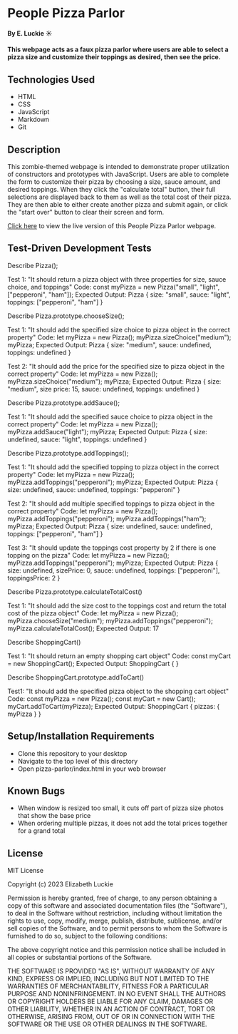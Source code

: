 # People Pizza Parlor

#### By E. Luckie ☀️

#### This webpage acts as a faux pizza parlor where users are able to select a pizza size and customize their toppings as desired, then see the price.

## Technologies Used

* HTML
* CSS
* JavaScript
* Markdown
* Git

## Description

This zombie-themed webpage is intended to demonstrate proper utilization of constructors and prototypes with JavaScript. Users are able to complete the form to customize their pizza by choosing a size, sauce amount, and desired toppings. When they click the "calculate total" button, their full selections are displayed back to them as well as the total cost of their pizza. They are then able to either create another pizza and submit again, or click the "start over" button to clear their screen and form.

[Click here](https://eluckie.github.io/people-pizza-parlor/) to view the live version of this People Pizza Parlor webpage.

## Test-Driven Development Tests
Describe Pizza();

Test 1: "It should return a pizza object with three properties for size, sauce choice, and toppings"
Code: const myPizza = new Pizza("small", "light", ["pepperoni", "ham"]);
Expected Output:
Pizza { size: "small", sauce: "light", toppings: ["pepperoni", "ham"] }

Describe Pizza.prototype.chooseSize();

Test 1: "It should add the specified size choice to pizza object in the correct property"
Code:
let myPizza = new Pizza();
myPizza.sizeChoice("medium");
myPizza;
Expected Output:
Pizza { size: "medium", sauce: undefined, toppings: undefined }

Test 2: "It should add the price for the specified size to pizza object in the correct property"
Code:
let myPizza = new Pizza();
myPizza.sizeChoice("medium");
myPizza;
Expected Output:
Pizza { size: "medium", size price: 15, sauce: undefined, toppings: undefined }

Describe Pizza.prototype.addSauce();

Test 1: "It should add the specified sauce choice to pizza object in the correct property"
Code:
let myPizza = new Pizza();
myPizza.addSauce("light");
myPizza;
Expected Output:
Pizza { size: undefined, sauce: "light", toppings: undefined }

Describe Pizza.prototype.addToppings();

Test 1: "It should add the specified topping to pizza object in the correct property"
Code: 
let myPizza = new Pizza();
myPizza.addToppings("pepperoni");
myPizza;
Expected Output: 
Pizza { size: undefined, sauce: undefined, toppings: "pepperoni" }

Test 2: "It should add multiple specified toppings to pizza object in the correct property"
Code:
let myPizza = new Pizza();
myPizza.addToppings("pepperoni");
myPizza.addToppings("ham");
myPizza;
Expected Output:
Pizza { size: undefined, sauce: undefined, toppings: ["pepperoni", "ham"] }

Test 3: "It should update the toppings cost property by 2 if there is one topping on the pizza"
Code:
let myPizza = new Pizza();
myPizza.addToppings("pepperoni");
myPizza;
Expected Output:
Pizza { size: undefined, sizePrice: 0, sauce: undefined, toppings: ["pepperoni"], toppingsPrice: 2 }

Describe Pizza.prototype.calculateTotalCost()

Test 1: "It should add the size cost to the toppings cost and return the total cost of the pizza object"
Code:
let myPizza = new Pizza();
myPizza.chooseSize("medium");
myPizza.addToppings("pepperoni");
myPizza.calculateTotalCost();
Expeected Output: 17

Describe ShoppingCart()

Test 1: "It should return an empty shopping cart object"
Code: const myCart = new ShoppingCart();
Expected Output:
ShoppingCart { }

Describe ShoppingCart.prototype.addToCart()

Test1: "It should add the specified pizza object to the shopping cart object"
Code:
const myPizza = new Pizza();
const myCart = new Cart();
myCart.addToCart(myPizza);
Expected Output:
ShoppingCart { pizzas: { myPizza } }


## Setup/Installation Requirements

* Clone this repository to your desktop
* Navigate to the top level of this directory
* Open pizza-parlor/index.html in your web browser

## Known Bugs

* When window is resized too small, it cuts off part of pizza size photos that show the base price
* When ordering multiple pizzas, it does not add the total prices together for a grand total

## License

MIT License

Copyright (c) 2023 Elizabeth Luckie

Permission is hereby granted, free of charge, to any person obtaining a copy of this software and associated documentation files (the "Software"), to deal in the Software without restriction, including without limitation the rights to use, copy, modify, merge, publish, distribute, sublicense, and/or sell copies of the Software, and to permit persons to whom the Software is furnished to do so, subject to the following conditions:

The above copyright notice and this permission notice shall be included in all copies or substantial portions of the Software.

THE SOFTWARE IS PROVIDED "AS IS", WITHOUT WARRANTY OF ANY KIND, EXPRESS OR IMPLIED, INCLUDING BUT NOT LIMITED TO THE WARRANTIES OF MERCHANTABILITY, FITNESS FOR A PARTICULAR PURPOSE AND NONINFRINGEMENT. IN NO EVENT SHALL THE AUTHORS OR COPYRIGHT HOLDERS BE LIABLE FOR ANY CLAIM, DAMAGES OR OTHER LIABILITY, WHETHER IN AN ACTION OF CONTRACT, TORT OR OTHERWISE, ARISING FROM, OUT OF OR IN CONNECTION WITH THE SOFTWARE OR THE USE OR OTHER DEALINGS IN THE SOFTWARE.
